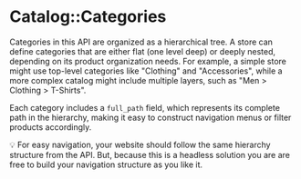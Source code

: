 # Catalog::Categories

Categories in this API are organized as a hierarchical tree. A store can define categories that are either flat (one level deep) or deeply nested, depending on its product organization needs. For example, a simple store might use top-level categories like "Clothing" and "Accessories", while a more complex catalog might include multiple layers, such as "Men > Clothing > T-Shirts". 

Each category includes a ```full_path``` field, which represents its complete path in the hierarchy, making it easy to construct navigation menus or filter products accordingly.

:bulb: For easy navigation, your website should follow the same hierarchy structure from the API. But, because this is a headless solution you are are free to build your navigation structure as you like it. 
